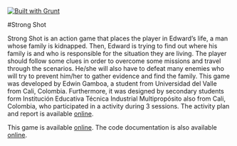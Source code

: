 [![Built with Grunt](https://cdn.gruntjs.com/builtwith.png)](http://gruntjs.com/)

#Strong Shot

Strong Shot is an action game that places the player in Edward’s life, a  man  whose  family  is  kidnapped. Then,  Edward  is  trying  to  find out where his family is and who is responsible for the situation they are living.	The player should follow some clues in order to overcome some  missions  and  travel  through  the  scenarios. He/she  will  also have  to  defeat  many  enemies  who  will  try  to  prevent  him/her  to gather evidence and find the family.
This game was developed by Edwin Gamboa, a student from Universidad del Valle from Cali, Colombia. Furthermore, it was designed by secondary students form Institución Educativa Técnica Industrial Multipropósito also from Cali, Colombia, who participated in a activity during 3 sessions. The activity plan and report is available [online](https://drive.google.com/folderview?id=0ByFiMta0NGNFQnVESmxoZlNSVVE&usp=sharing).

This game is available [online](http://edwingamboa.github.io/StrongShot/deploy).
The code documentation is also available [online](http://edwingamboa.github.io/StrongShot/codeDocumentation/).
